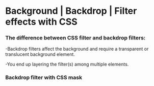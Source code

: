 # Background | Backdrop | Filter effects with CSS

### The difference between CSS filter and backdrop filters:

-Backdrop filters affect the background and require a transparent or translucent background element.

-You end up layering the filter(s) among multiple elements.

### Backdrop filter with CSS mask



